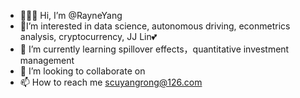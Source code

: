 - 💁🏼‍♀️ Hi, I’m @RayneYang
- 🥰I’m interested in data science, autonomous driving, econmetrics analysis, cryptocurrency, JJ Lin💕
- 🌱 I’m currently learning spillover effects，quantitative investment management
- 💞️ I’m looking to collaborate on 
- 📫 How to reach me scuyangrong@126.com

<!---
RayneYang/RayneYang is a ✨ special ✨ repository because its `README.md` (this file) appears on your GitHub profile.
You can click the Preview link to take a look at your changes.
--->
